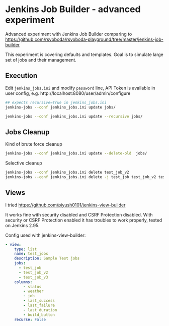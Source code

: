 # Jenkins Job Builder - advanced experiment

Advanced experiment with Jenkins Job Builder comparing to https://github.com/rsvoboda/rsvoboda-playground/tree/master/jenkins-job-builder 

This experiment is covering defaults and templates. Goal is to simulate large set of jobs and their management.

## Execution
Edit `jenkins_jobs.ini` and modify `password` line, API Token is available in user config, e.g. http://localhost:8080/user/admin/configure

```bash
## expects recursive=True in jenkins_jobs.ini
jenkins-jobs --conf jenkins_jobs.ini update jobs/
```

```bash
jenkins-jobs --conf jenkins_jobs.ini update --recursive jobs/
```

## Jobs Cleanup
Kind of brute force cleanup
```bash
jenkins-jobs --conf jenkins_jobs.ini update --delete-old  jobs/
```
Selective cleanup
```bash
jenkins-jobs --conf jenkins_jobs.ini delete test_job_v2
jenkins-jobs --conf jenkins_jobs.ini delete -j test_job test_job_v2 test_job_v3 test-comp-a test-comp-b
```

## Views
I tried https://github.com/piyush0101/jenkins-view-builder

It works fine with security disabled and CSRF Protection disabled.
With security or CSRF Protection enabled it has troubles to work properly, tested on Jenkins 2.95.

Config used with jenkins-view-builder:
```yaml
- view:
    type: list
    name: test_jobs
    description: Sample Test jobs
    jobs:
      - test_job
      - test_job_v2
      - test_job_v3
    columns:
        - status
        - weather
        - job
        - last_success
        - last_failure
        - last_duration
        - build_button
    recurse: False
```